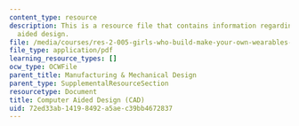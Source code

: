 ```yaml
---
content_type: resource
description: This is a resource file that contains information regarding computer
  aided design.
file: /media/courses/res-2-005-girls-who-build-make-your-own-wearables-workshop-spring-2015/72ed33ab14198492a5aec39bb4672837_MITRES_2_005S15_IntrCAD.pdf
file_type: application/pdf
learning_resource_types: []
ocw_type: OCWFile
parent_title: Manufacturing & Mechanical Design
parent_type: SupplementalResourceSection
resourcetype: Document
title: Computer Aided Design (CAD)
uid: 72ed33ab-1419-8492-a5ae-c39bb4672837
---
```

